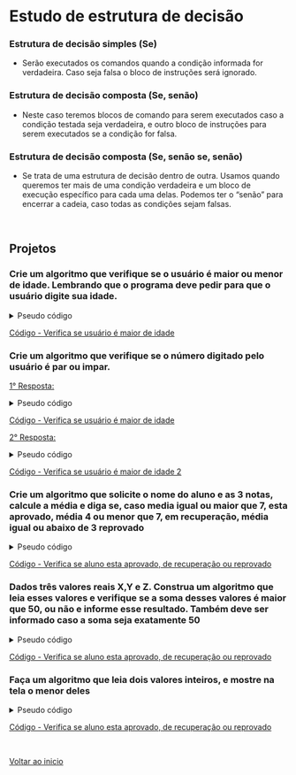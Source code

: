 # Estudo de estrutura de decisão

### Estrutura de decisão simples (Se)
- Serão executados os comandos quando a condição informada for verdadeira. Caso seja falsa o bloco de instruções será ignorado.

### Estrutura de decisão composta (Se, senão)
- Neste caso teremos blocos de comando para serem executados caso a condição testada seja verdadeira, e outro bloco de instruções para serem executados se a condição for falsa.

### Estrutura de decisão composta (Se, senão se, senão)
- Se trata de uma estrutura de decisão dentro de outra. Usamos quando queremos ter mais de uma condição verdadeira e um bloco de execução específico para cada uma delas. Podemos ter o “senão” para encerrar a cadeia, caso todas as condições sejam falsas.

<br>

## Projetos

### Crie um algoritmo que verifique se o usuário é maior ou menor de idade. Lembrando que o programa deve pedir para que o usuário digite sua idade.
<details>
<summary>Pseudo código</summary>

```
Function Main
    Declare Integer idade
    
    Output "Digite sua idade: "
    Input idade
    If idade >= 18
        Output "Você é maior de idade."
    False:
        Output "Você é menor de idade."
    End
End
```

</details>

[Código - Verifica se usuário é maior de idade](/Arquivos/Codigos/11%20Verificando%20se%20%C3%A9%20maior%20ou%20menor%20de%20idade.fprg)


### Crie um algoritmo que verifique se o número  digitado pelo usuário é par ou impar.
<u>1° Resposta: </u>

<details>
<summary>Pseudo código</summary>


```
Function Main
    ... Verifique se o número digitado  é par ou impar.
    Declare Integer numero
    
    Output "Digite um número inteiro: "
    Input numero
    If numero % 2 == 0
        Output "O número: " &numero &" é par."
    False:
        Output "O número: " &numero &" é impar."
    End
End
```

</details>

[Código - Verifica se usuário é maior de idade](/Arquivos/Codigos/12%20Verifique%20se%20o%20n%C3%BAmero%20%C3%A9%20par%20ou%20impar.fprg)

<u>2° Resposta: </u>

<details>
<summary>Pseudo código</summary>


```
Function Main
    ... Verifique se o número digitado  é par ou impar.
    Declare Integer numero
    Declare Integer resto
    
    Output "Digite um número inteiro: "
    Input numero
    
    ... trabalhando o resto
    Assign resto = numero % 2
    If resto == 0
        Output "O número: " &numero &" é par."
    False:
        Output "O número: " &numero &" é impar."
    End
End
```

</details>

[Código - Verifica se usuário é maior de idade 2](/Arquivos/Codigos/13%20Verifique%20se%20o%20n%C3%BAmero%20%C3%A9%20par%20ou%20impar%202.fprg)


### Crie um algoritmo que solicite o nome do aluno e as 3 notas, calcule a média e diga se, caso media igual ou maior que 7, esta aprovado, média 4 ou menor que 7, em recuperação, média igual ou abaixo de 3 reprovado
<details>
<summary>Pseudo código</summary>


```
Function Main
    ... Verificando se o aluno esta aprovado, de recuperação ou reprovado.
    Declare String nomeAluno
    Declare Real nota1
    Declare Real nota2
    Declare Real nota3
    Declare Real media
    
    ... Solicitando dados do aluno. 
    ... 
    Output "Digite o nome do aluno:"
    Input nomeAluno
    Output "Digite a 1° nota: "
    Input nota1
    Output "Digite a 2° nota: "
    Input nota2
    Output "Digite a 3° nota: "
    Input nota3
    
    ... Calculando média das 3 notas.
    Assign media = (nota1 + nota2 + nota3) / 3
    
    ... Decisão (> = 7 aprovado), (< 7 = 4 em recuperação), (< = 3 reprovado). 
    If media >= 7
        Output "Ola " &nomeAluno &". Você esta aprovado. Parabéns!"
    False:
        If media <= 3
            Output "Ola " &nomeAluno &". Infelizmente você esta reprovado."
        False:
            Output "Ola " &nomeAluno &". Você esta em recuperação. Não desista!"
        End
    End
    Output "Sua média é: " &media
End
```

</details>

[Código - Verifica se aluno esta aprovado, de recuperação ou reprovado](/Arquivos/Codigos/14%20Verifique%20se%20esta%20aprovado%2C%20em%20recupera%C3%A7%C3%A3o%20ou%20reprovado.fprg)


### Dados três valores reais X,Y e Z. Construa um algoritmo que leia esses valores e verifique se a soma desses valores é maior que 50, ou não e informe esse resultado. Também deve ser informado caso a soma seja exatamente 50
<details>
<summary>Pseudo código</summary>

```
Function Main
    ... Verificando se a soma de x, y e z é maior que 50.
    Declare Integer x
    Declare Integer y
    Declare Integer z
    Declare Integer soma
    
    ... Solicitando dados ao usuário.
    Output "Digite um inteiro para x: "
    Input x
    Output "Digite um inteiro para y: "
    Input y
    Output "Digite um inteiro para z: "
    Input z
    
    ... Mostrando dados na tela.
    Output "x = " &x &"   y = " &y &"  z = " &z
    
    ... Soma dos 3 valores.
    Assign soma = x + y + z
    
    ... Comparando com 50 (Decisão).
    If soma > 50
        
        ... Caso a soma seja maior que 50
        Output "A soma dos 3 digitos é maior que 50."
    Else
        If soma < 50
            
            ... Caso a soma seja menor que 50
            Output "A soma dos 3 digitos é menor que 50."
        Else
            
            ... Caso as oma seja igual a 50
            Output "A soma dos 3 digitos é 50."
        End
    End
End
```

</details>

[Código - Verifica se aluno esta aprovado, de recuperação ou reprovado](/Arquivos/Codigos/15%20Diga%20se%20a%20soma%20de%203%20valores%20%C3%A9%20igual%2C%20maior%20ou%20menor%20que%2050.fprg)


### Faça um algoritmo que leia dois valores inteiros, e mostre na tela o menor deles
<details>
<summary>Pseudo código</summary>

```
Function Main
    ... Mostrando o maior valor entre a e b
    Declare Integer a
    Declare Integer b
    
    ... Solicitando dados ao usuário.
    Output "Digite um inteiro para a: "
    Input a
    Output "Digite um inteiro para b: "
    Input b
    
    ... Mostrando os valores na tela.
    Output "O valor de A é: " &a &"  O valor de B é: " &b
    
    ... Verificando qual é o maior número (decisão).
    If a > b
        
        ... Caso A seja maior que B
        Output "A é maior que B."
    False:
        If a < b
            
            ... Caso B seja maior que A.
            Output "B é maior que A."
        False:
            
            ... Caso os números sejam iguais.
            Output "Os números são iguais."
        End
    End
End
```

</details>

[Código - Verifica se aluno esta aprovado, de recuperação ou reprovado](/Arquivos/Codigos/16%20Diga%20qual%20o%20maior%20n%C3%BAmero%20entre%20A%20e%20B.fprg)


<br> 

[Voltar ao inicio](/README.md)